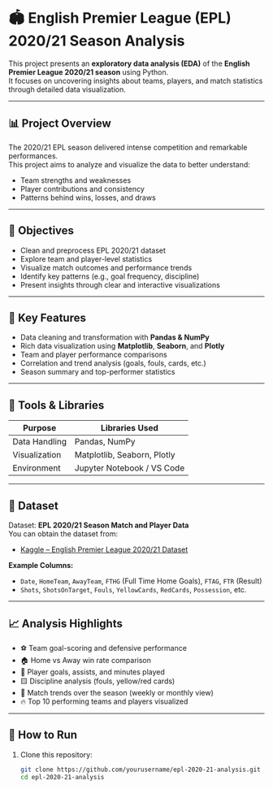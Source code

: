 # 🏟️ English Premier League (EPL) 2020/21 Season Analysis

This project presents an **exploratory data analysis (EDA)** of the **English Premier League 2020/21 season** using Python.  
It focuses on uncovering insights about teams, players, and match statistics through detailed data visualization.

---

## 📊 Project Overview

The 2020/21 EPL season delivered intense competition and remarkable performances.  
This project aims to analyze and visualize the data to better understand:
- Team strengths and weaknesses  
- Player contributions and consistency  
- Patterns behind wins, losses, and draws  

---

## 🎯 Objectives

- Clean and preprocess EPL 2020/21 dataset  
- Explore team and player-level statistics  
- Visualize match outcomes and performance trends  
- Identify key patterns (e.g., goal frequency, discipline)  
- Present insights through clear and interactive visualizations  

---

## 🧠 Key Features

- Data cleaning and transformation with **Pandas & NumPy**  
- Rich data visualization using **Matplotlib**, **Seaborn**, and **Plotly**  
- Team and player performance comparisons  
- Correlation and trend analysis (goals, fouls, cards, etc.)  
- Season summary and top-performer statistics  

---

## 🧰 Tools & Libraries

| Purpose | Libraries Used |
|----------|----------------|
| Data Handling | Pandas, NumPy |
| Visualization | Matplotlib, Seaborn, Plotly |
| Environment | Jupyter Notebook / VS Code |

---

## 📁 Dataset

Dataset: **EPL 2020/21 Season Match and Player Data**  
You can obtain the dataset from:
- [Kaggle – English Premier League 2020/21 Dataset](https://www.kaggle.com/)

**Example Columns:**
- `Date`, `HomeTeam`, `AwayTeam`, `FTHG` (Full Time Home Goals), `FTAG`, `FTR` (Result)  
- `Shots`, `ShotsOnTarget`, `Fouls`, `YellowCards`, `RedCards`, `Possession`, etc.

---

## 📈 Analysis Highlights

- ⚽ Team goal-scoring and defensive performance  
- 🏠 Home vs Away win rate comparison  
- 👟 Player goals, assists, and minutes played  
- 🟨 Discipline analysis (fouls, yellow/red cards)  
- 📅 Match trends over the season (weekly or monthly view)  
- 🔥 Top 10 performing teams and players visualized  

---

## 🚀 How to Run

1. Clone this repository:
   ```bash
   git clone https://github.com/yourusername/epl-2020-21-analysis.git
   cd epl-2020-21-analysis
